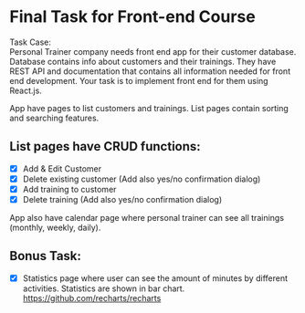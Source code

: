 # Final Task for Front-end Course

<p>Task Case:<br>
Personal Trainer company needs front end app for their customer database. Database contains info about customers and their trainings. They have REST API and documentation that contains all information needed for front end development. Your task is to implement front end for them using React.js.</p>
<p>App have pages to list customers and trainings. List pages contain sorting and searching features.</p>

## List pages have CRUD functions:
- [x] Add & Edit Customer
- [x] Delete existing customer (Add also yes/no confirmation dialog)
- [x] Add training to customer
- [x] Delete training (Add also yes/no confirmation dialog)

<p>App also have calendar page where personal trainer can see all trainings (monthly, weekly, daily).</p>

## Bonus Task:
- [x] Statistics page where user can see the amount of minutes by different activities. Statistics are shown in bar chart. https://github.com/recharts/recharts</p>

